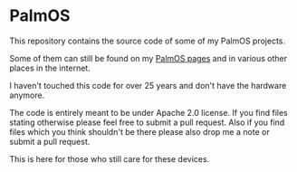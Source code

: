 # PalmOS

This repository contains the source code of some of my PalmOS projects.

Some of them can still be found on my [PalmOS pages](http://harbaum.org/till/palm/) and in various other places in the internet.

I haven't touched this code for over 25 years and don't have the hardware
anymore.

The code is entirely meant to be under Apache 2.0 license. If you find
files stating otherwise please feel free to submit a pull
request. Also if you find files which you think shouldn't be there
please also drop me a note or submit a pull request.

This is here for those who still care for these devices.

